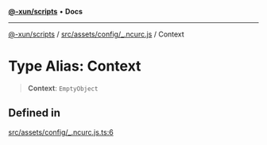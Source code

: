 [**@-xun/scripts**](../../../../../README.md) • **Docs**

***

[@-xun/scripts](../../../../../README.md) / [src/assets/config/\_.ncurc.js](../README.md) / Context

# Type Alias: Context

> **Context**: `EmptyObject`

## Defined in

[src/assets/config/\_.ncurc.js.ts:6](https://github.com/Xunnamius/xscripts/blob/fc291d92ca0fdd07ba7e5cb19471e1a974cabac7/src/assets/config/_.ncurc.js.ts#L6)
